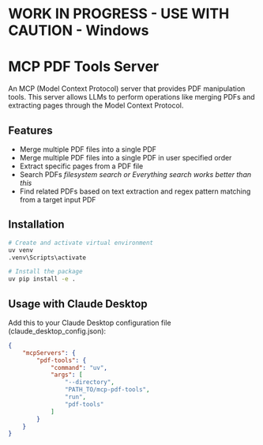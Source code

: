 # WORK IN PROGRESS - USE WITH CAUTION - Windows

# MCP PDF Tools Server

An MCP (Model Context Protocol) server that provides PDF manipulation tools. This server allows LLMs to perform operations like merging PDFs and extracting pages through the Model Context Protocol.

## Features

- Merge multiple PDF files into a single PDF
- Merge multiple PDF files into a single PDF in user specified order
- Extract specific pages from a PDF file
- Search PDFs *filesystem search or Everything search works better than this*
- Find related PDFs based on text extraction and regex pattern matching from a target input PDF

## Installation

```bash
# Create and activate virtual environment
uv venv
.venv\Scripts\activate

# Install the package
uv pip install -e .
```

## Usage with Claude Desktop

Add this to your Claude Desktop configuration file (claude_desktop_config.json):

```json
{
    "mcpServers": {
        "pdf-tools": {
            "command": "uv",
            "args": [
                "--directory",
                "PATH_TO/mcp-pdf-tools",
                "run",
                "pdf-tools"
            ]
        }
    }
}
```
